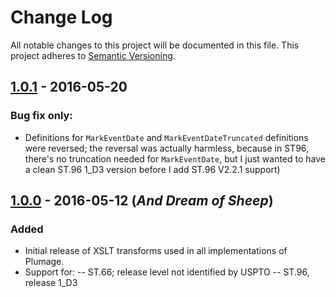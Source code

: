 # Change Log
All notable changes to this project will be documented in this file.
This project adheres to [Semantic Versioning](http://semver.org/).

## [1.0.1](https://github.com/codingatty/Plumage/releases/tag/V1.0.1) - 2016-05-20 
### Bug fix only:
- Definitions for ``MarkEventDate`` and ``MarkEventDateTruncated`` definitions were reversed; the reversal was actually harmless, because in ST96, there's no truncation needed for ``MarkEventDate``, but I just wanted to have a clean ST.96&nbsp;1_D3 version before I add ST.96 V2.2.1 support)

## [1.0.0](https://github.com/codingatty/Plumage/releases/tag/V1.0.0) - 2016-05-12 (*And Dream of Sheep*)
### Added
- Initial release of XSLT transforms used in all implementations of Plumage.
- Support for:
-- ST.66; release level not identified by USPTO
-- ST.96, release 1_D3 
